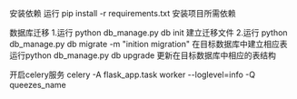 安装依赖
运行 pip install -r requirements.txt 安装项目所需依赖

数据库迁移
1.运行 python db_manage.py db init 建立迁移文件
2.运行 python db_manage.py db migrate -m "inition migration" 在目标数据库中建立相应表
运行python db_manage.py db upgrade 更新在目标数据库中相应的表结构





开启celery服务
celery -A flask_app.task worker --loglevel=info -Q queezes_name

